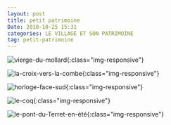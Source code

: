 ```yaml
---
layout: post
title: petit patrimoine
Date: 2010-10-25 15:31
categories: LE VILLAGE ET SON PATRIMOINE
tag: petit-patrimoine
---
```


![vierge-du-mollard](/images/petit-patrimoine/vierge_du_mollard.jpg){:class="img-responsive"}

![la-croix-vers-la-combe](/images/petit-patrimoine/la_croix_vers_la_combe.jpg){:class="img-responsive"}

![horloge-face-sud](/images/petit-patrimoine/horloge_face_sud.jpg){:class="img-responsive"}

![le-coq](/images/petit-patrimoine/le_coq.jpg){:class="img-responsive"}

![le-pont-du-Terret-en-été](/images/petit-patrimoine/le_pont_du_Terret_en_ete.jpg){:class="img-responsive"}
